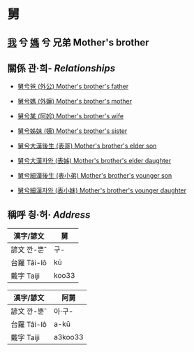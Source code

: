 # 舅
## [我](member1.md) 兮 [媽](member2.md) 兮 兄弟 Mother's brother

## 關係 관·희- _Relationships_

- [舅兮爸 (外公) Mother's brother's father](member13.md)

- [舅兮媽 (外嫲) Mother's brother's mother](member14.md)

- [舅兮某 (阿妗) Mother's brother's wife](member51.md)

- [舅兮姊妹 (姨) Mother's brother's sister](member15.md)

- [舅兮大漢後生 (表哥) Mother's brother's elder son](member47.md)

- [舅兮大漢자와 (表姊) Mother's brother's elder daughter](member48.md)

- [舅兮細漢後生 (表小弟) Mother's brother's younger son](member49.md)

- [舅兮細漢자와 (表小妹) Mother's brother's younger daughter](member50.md)



## 稱呼 칑·허· _Address_

漢字/諺文 | 舅
--- | ---
諺文 깐-뿐ˆ | 구-
台羅 Tâi-lô | kū
戴字 Taiji | koo33


漢字/諺文 | 阿舅
--- | ---
諺文 깐-뿐ˆ | 아·구-
台羅 Tâi-lô | a-kū
戴字 Taiji | a3koo33


